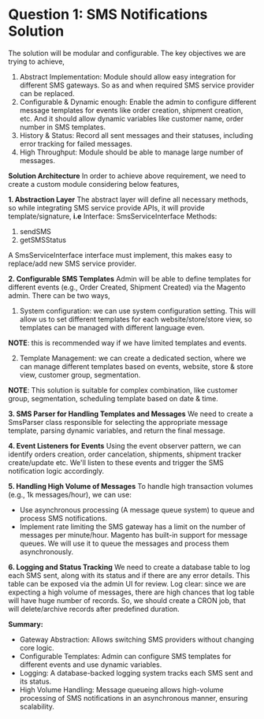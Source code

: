 # Question 1: SMS Notifications Solution
The solution will be modular and configurable. The key objectives we are trying to achieve,
1. Abstract Implementation: Module should allow easy integration for different SMS gateways. So as and when required SMS service provider can be replaced.
2. Configurable & Dynamic enough: Enable the admin to configure different message templates for events like order creation, shipment creation, etc. And it should allow dynamic variables like customer name, order number in SMS templates.
3. History & Status: Record all sent messages and their statuses, including error tracking for failed messages.
4. High Throughput: Module should be able to manage large number of messages.

**Solution Architecture**
In order to achieve above requirement, we need to create a custom module considering below features,

**1. Abstraction Layer**
The abstract layer will define all necessary methods, so while integrating SMS service provide APIs, it will provide template/signature,
**i.e**
Interface: SmsServiceInterface
Methods:
  1. sendSMS
  2. getSMSStatus

A SmsServiceInterface interface must implement, this makes easy to replace/add new SMS service provider.

**2. Configurable SMS Templates**
Admin will be able to define templates for different events (e.g., Order Created, Shipment Created) via the Magento admin. There can be two ways,
  1. System configuration: we can use system configuration setting. This will allow us to set different templates for each website/store/store view, so templates can be managed with different language even.
  
  **NOTE**: this is recommended way if we have limited templates and events.
  
  2. Template Management: we can create a dedicated section, where we can manage different templates based on events, website, store & store view, customer group, segmentation.
  
  **NOTE**: This solution is suitable for complex combination, like customer group, segmentation, scheduling template based on date & time.

**3. SMS Parser for Handling Templates and Messages**
We need to create a SmsParser class responsible for selecting the appropriate message template, parsing dynamic variables, and return the final message.

**4. Event Listeners for Events**
Using the event observer pattern, we can identify orders creation, order cancelation, shipments, shipment tracker create/update etc. We'll listen to these events and trigger the SMS notification logic accordingly.

**5. Handling High Volume of Messages**
To handle high transaction volumes (e.g., 1k messages/hour), we can use:
- Use asynchronous processing (A message queue system) to queue and process SMS notifications.
- Implement rate limiting the SMS gateway has a limit on the number of messages per minute/hour.
Magento has built-in support for message queues. We will use it to queue the messages and process them asynchronously.

**6. Logging and Status Tracking**
We need to create a database table to log each SMS sent, along with its status and if there are any error details. This table can be exposed via the admin UI for review.
Log clear: since we are expecting a high volume of messages, there are high chances that log table will have huge number of records. So, we should create a CRON job, that will delete/archive records after predefined duration.

**Summary:**
- Gateway Abstraction: Allows switching SMS providers without changing core logic.
- Configurable Templates: Admin can configure SMS templates for different events and use dynamic variables.
- Logging: A database-backed logging system tracks each SMS sent and its status.
- High Volume Handling: Message queueing allows high-volume processing of SMS notifications in an asynchronous manner, ensuring scalability.
